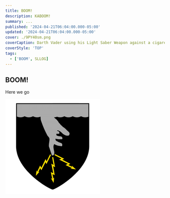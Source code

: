 ```yaml
---
title: BOOM!
description: KABOOM!
summary: ...
published: '2024-04-21T06:04:00.000-05:00'
updated: '2024-04-21T06:04:00.000-05:00'
cover: ./9PY40sm.png
coverCaption: Darth Vader using his Light Saber Weapon against a cigarette.
coverStyle: 'TOP'
tags:
  - ['BOOM', SLLOG]
---
```

<script lang="ts">
  import Youtube from '$lib/components/youtube.svelte'
  import Custom from '$custom/custom.svelte'
  const const_variable = 999;

  import Folder from '$lib/components/folder.svelte'

  let configFolder = [
    { name: 'QWER.config.js', icon: 'i-vscode-icons-file-type-typescript-official' },
    { name: 'site.ts', icon: 'i-bxs-file-js' }
  ]
</script>

## BOOM!

Here we go  

![Boom](300px-Kenning.png)  


<Youtube id="lcOxhH8N3Bo" />
